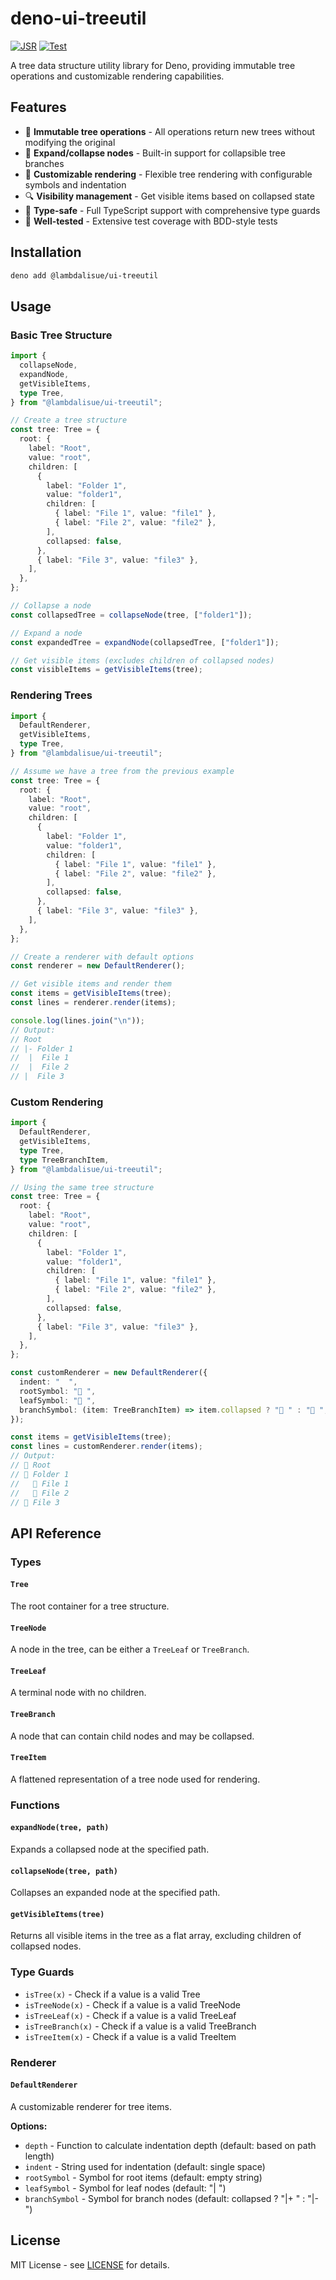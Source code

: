 # deno-ui-treeutil

[![JSR](https://jsr.io/badges/@lambdalisue/ui-treeutil)](https://jsr.io/@lambdalisue/ui-treeutil)
[![Test](https://github.com/lambdalisue/deno-ui-treeutil/actions/workflows/test.yml/badge.svg)](https://github.com/lambdalisue/deno-ui-treeutil/actions/workflows/test.yml)

A tree data structure utility library for Deno, providing immutable tree
operations and customizable rendering capabilities.

## Features

- 🌳 **Immutable tree operations** - All operations return new trees without
  modifying the original
- 📁 **Expand/collapse nodes** - Built-in support for collapsible tree branches
- 🎨 **Customizable rendering** - Flexible tree rendering with configurable
  symbols and indentation
- 🔍 **Visibility management** - Get visible items based on collapsed state
- 📝 **Type-safe** - Full TypeScript support with comprehensive type guards
- 🧪 **Well-tested** - Extensive test coverage with BDD-style tests

## Installation

```bash
deno add @lambdalisue/ui-treeutil
```

## Usage

### Basic Tree Structure

```typescript
import {
  collapseNode,
  expandNode,
  getVisibleItems,
  type Tree,
} from "@lambdalisue/ui-treeutil";

// Create a tree structure
const tree: Tree = {
  root: {
    label: "Root",
    value: "root",
    children: [
      {
        label: "Folder 1",
        value: "folder1",
        children: [
          { label: "File 1", value: "file1" },
          { label: "File 2", value: "file2" },
        ],
        collapsed: false,
      },
      { label: "File 3", value: "file3" },
    ],
  },
};

// Collapse a node
const collapsedTree = collapseNode(tree, ["folder1"]);

// Expand a node
const expandedTree = expandNode(collapsedTree, ["folder1"]);

// Get visible items (excludes children of collapsed nodes)
const visibleItems = getVisibleItems(tree);
```

### Rendering Trees

```typescript
import {
  DefaultRenderer,
  getVisibleItems,
  type Tree,
} from "@lambdalisue/ui-treeutil";

// Assume we have a tree from the previous example
const tree: Tree = {
  root: {
    label: "Root",
    value: "root",
    children: [
      {
        label: "Folder 1",
        value: "folder1",
        children: [
          { label: "File 1", value: "file1" },
          { label: "File 2", value: "file2" },
        ],
        collapsed: false,
      },
      { label: "File 3", value: "file3" },
    ],
  },
};

// Create a renderer with default options
const renderer = new DefaultRenderer();

// Get visible items and render them
const items = getVisibleItems(tree);
const lines = renderer.render(items);

console.log(lines.join("\n"));
// Output:
// Root
// |- Folder 1
//  |  File 1
//  |  File 2
// |  File 3
```

### Custom Rendering

```typescript
import {
  DefaultRenderer,
  getVisibleItems,
  type Tree,
  type TreeBranchItem,
} from "@lambdalisue/ui-treeutil";

// Using the same tree structure
const tree: Tree = {
  root: {
    label: "Root",
    value: "root",
    children: [
      {
        label: "Folder 1",
        value: "folder1",
        children: [
          { label: "File 1", value: "file1" },
          { label: "File 2", value: "file2" },
        ],
        collapsed: false,
      },
      { label: "File 3", value: "file3" },
    ],
  },
};

const customRenderer = new DefaultRenderer({
  indent: "  ",
  rootSymbol: "🌳 ",
  leafSymbol: "📄 ",
  branchSymbol: (item: TreeBranchItem) => item.collapsed ? "📁 " : "📂 ",
});

const items = getVisibleItems(tree);
const lines = customRenderer.render(items);
// Output:
// 🌳 Root
// 📂 Folder 1
//   📄 File 1
//   📄 File 2
// 📄 File 3
```

## API Reference

### Types

#### `Tree`

The root container for a tree structure.

#### `TreeNode`

A node in the tree, can be either a `TreeLeaf` or `TreeBranch`.

#### `TreeLeaf`

A terminal node with no children.

#### `TreeBranch`

A node that can contain child nodes and may be collapsed.

#### `TreeItem`

A flattened representation of a tree node used for rendering.

### Functions

#### `expandNode(tree, path)`

Expands a collapsed node at the specified path.

#### `collapseNode(tree, path)`

Collapses an expanded node at the specified path.

#### `getVisibleItems(tree)`

Returns all visible items in the tree as a flat array, excluding children of
collapsed nodes.

### Type Guards

- `isTree(x)` - Check if a value is a valid Tree
- `isTreeNode(x)` - Check if a value is a valid TreeNode
- `isTreeLeaf(x)` - Check if a value is a valid TreeLeaf
- `isTreeBranch(x)` - Check if a value is a valid TreeBranch
- `isTreeItem(x)` - Check if a value is a valid TreeItem

### Renderer

#### `DefaultRenderer`

A customizable renderer for tree items.

**Options:**

- `depth` - Function to calculate indentation depth (default: based on path
  length)
- `indent` - String used for indentation (default: single space)
- `rootSymbol` - Symbol for root items (default: empty string)
- `leafSymbol` - Symbol for leaf nodes (default: "| ")
- `branchSymbol` - Symbol for branch nodes (default: collapsed ? "|+ " : "|- ")

## License

MIT License - see [LICENSE](LICENSE) for details.
